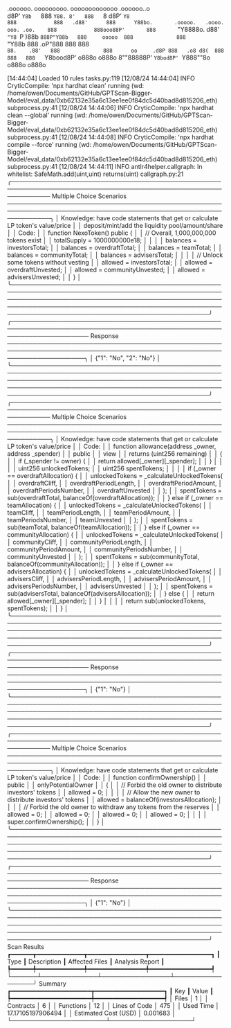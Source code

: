 

  .oooooo.    ooooooooo.   ooooooooooooo  .oooooo..o                                 
 d8P'  `Y8b   `888   `Y88. 8'   888   `8 d8P'    `Y8                                 
888            888   .d88'      888      Y88bo.       .ooooo.   .oooo.   ooo. .oo.   
888            888ooo88P'       888       `"Y8888o.  d88' `"Y8 `P  )88b  `888P"Y88b  
888     ooooo  888              888           `"Y88b 888        .oP"888   888   888  
`88.    .88'   888              888      oo     .d8P 888   .o8 d8(  888   888   888  
 `Y8bood8P'   o888o            o888o     8""88888P'  `Y8bod8P' `Y888""8o o888o o888o                                                        


                                                                   

[14:44:04] Loaded 10 rules                                                                                                                                                                                                                  tasks.py:119
[12/08/24 14:44:04] INFO     CryticCompile: 'npx hardhat clean' running (wd: /home/owen/Documents/GitHub/GPTScan-Bigger-Model/eval_data/0xb62132e35a6c13ee1ee0f84dc5d40bad8d815206_eth)                                                 subprocess.py:41
[12/08/24 14:44:06] INFO     CryticCompile: 'npx hardhat clean --global' running (wd: /home/owen/Documents/GitHub/GPTScan-Bigger-Model/eval_data/0xb62132e35a6c13ee1ee0f84dc5d40bad8d815206_eth)                                        subprocess.py:41
[12/08/24 14:44:08] INFO     CryticCompile: 'npx hardhat compile --force' running (wd: /home/owen/Documents/GitHub/GPTScan-Bigger-Model/eval_data/0xb62132e35a6c13ee1ee0f84dc5d40bad8d815206_eth)                                       subprocess.py:41
[12/08/24 14:44:11] INFO     antlr4helper.callgraph: In whitelist: SafeMath.add(uint,uint) returns(uint)                                                                                                                                 callgraph.py:21
╭───────────────────────────────────────────────────────────────────────────────────────────────────────────── Multiple Choice Scenarios ──────────────────────────────────────────────────────────────────────────────────────────────────────────────╮
│ Knowledge: have code statements that get or calculate LP token's value/price                                                                                                                                                                         │
│ deposit/mint/add the liquidity pool/amount/share                                                                                                                                                                                                     │
│ Code:                                                                                                                                                                                                                                                │
│         function NexoToken() public {                                                                                                                                                                                                                │
│                 //  Overall, 1,000,000,000 tokens exist                                                                                                                                                                                              │
│                 totalSupply = 1000000000e18;                                                                                                                                                                                                         │
│                                                                                                                                                                                                                                                      │
│                 balances = investorsTotal;                                                                                                                                                                                                           │
│                 balances = overdraftTotal;                                                                                                                                                                                                           │
│                 balances = teamTotal;                                                                                                                                                                                                                │
│                 balances = communityTotal;                                                                                                                                                                                                           │
│                 balances = advisersTotal;                                                                                                                                                                                                            │
│                                                                                                                                                                                                                                                      │
│                 // Unlock some tokens without vesting                                                                                                                                                                                                │
│                 allowed = investorsTotal;                                                                                                                                                                                                            │
│                 allowed = overdraftUnvested;                                                                                                                                                                                                         │
│                 allowed = communityUnvested;                                                                                                                                                                                                         │
│                 allowed = advisersUnvested;                                                                                                                                                                                                          │
│         }                                                                                                                                                                                                                                            │
╰──────────────────────────────────────────────────────────────────────────────────────────────────────────────────────────────────────────────────────────────────────────────────────────────────────────────────────────────────────────────────────╯
╭────────────────────────────────────────────────────────────────────────────────────────────────────────────────────── Response ──────────────────────────────────────────────────────────────────────────────────────────────────────────────────────╮
│ {"1": "No", "2": "No"}                                                                                                                                                                                                                               │
╰──────────────────────────────────────────────────────────────────────────────────────────────────────────────────────────────────────────────────────────────────────────────────────────────────────────────────────────────────────────────────────╯
╭───────────────────────────────────────────────────────────────────────────────────────────────────────────── Multiple Choice Scenarios ──────────────────────────────────────────────────────────────────────────────────────────────────────────────╮
│ Knowledge: have code statements that get or calculate LP token's value/price                                                                                                                                                                         │
│ Code:                                                                                                                                                                                                                                                │
│         function allowance(address _owner, address _spender)                                                                                                                                                                                         │
│                 public                                                                                                                                                                                                                               │
│                 view                                                                                                                                                                                                                                 │
│                 returns (uint256 remaining)                                                                                                                                                                                                          │
│         {                                                                                                                                                                                                                                            │
│                 if (_spender != owner) {                                                                                                                                                                                                             │
│                         return allowed[_owner][_spender];                                                                                                                                                                                            │
│                 }                                                                                                                                                                                                                                    │
│                                                                                                                                                                                                                                                      │
│                 uint256 unlockedTokens;                                                                                                                                                                                                              │
│                 uint256 spentTokens;                                                                                                                                                                                                                 │
│                                                                                                                                                                                                                                                      │
│                 if (_owner == overdraftAllocation) {                                                                                                                                                                                                 │
│                         unlockedTokens = _calculateUnlockedTokens(                                                                                                                                                                                   │
│                                 overdraftCliff,                                                                                                                                                                                                      │
│                                 overdraftPeriodLength,                                                                                                                                                                                               │
│                                 overdraftPeriodAmount,                                                                                                                                                                                               │
│                                 overdraftPeriodsNumber,                                                                                                                                                                                              │
│                                 overdraftUnvested                                                                                                                                                                                                    │
│                         );                                                                                                                                                                                                                           │
│                         spentTokens = sub(overdraftTotal, balanceOf(overdraftAllocation));                                                                                                                                                           │
│                 } else if (_owner == teamAllocation) {                                                                                                                                                                                               │
│                         unlockedTokens = _calculateUnlockedTokens(                                                                                                                                                                                   │
│                                 teamCliff,                                                                                                                                                                                                           │
│                                 teamPeriodLength,                                                                                                                                                                                                    │
│                                 teamPeriodAmount,                                                                                                                                                                                                    │
│                                 teamPeriodsNumber,                                                                                                                                                                                                   │
│                                 teamUnvested                                                                                                                                                                                                         │
│                         );                                                                                                                                                                                                                           │
│                         spentTokens = sub(teamTotal, balanceOf(teamAllocation));                                                                                                                                                                     │
│                 } else if (_owner == communityAllocation) {                                                                                                                                                                                          │
│                         unlockedTokens = _calculateUnlockedTokens(                                                                                                                                                                                   │
│                                 communityCliff,                                                                                                                                                                                                      │
│                                 communityPeriodLength,                                                                                                                                                                                               │
│                                 communityPeriodAmount,                                                                                                                                                                                               │
│                                 communityPeriodsNumber,                                                                                                                                                                                              │
│                                 communityUnvested                                                                                                                                                                                                    │
│                         );                                                                                                                                                                                                                           │
│                         spentTokens = sub(communityTotal, balanceOf(communityAllocation));                                                                                                                                                           │
│                 } else if (_owner == advisersAllocation) {                                                                                                                                                                                           │
│                         unlockedTokens = _calculateUnlockedTokens(                                                                                                                                                                                   │
│                                 advisersCliff,                                                                                                                                                                                                       │
│                                 advisersPeriodLength,                                                                                                                                                                                                │
│                                 advisersPeriodAmount,                                                                                                                                                                                                │
│                                 advisersPeriodsNumber,                                                                                                                                                                                               │
│                                 advisersUnvested                                                                                                                                                                                                     │
│                         );                                                                                                                                                                                                                           │
│                         spentTokens = sub(advisersTotal, balanceOf(advisersAllocation));                                                                                                                                                             │
│                 } else {                                                                                                                                                                                                                             │
│                         return allowed[_owner][_spender];                                                                                                                                                                                            │
│                 }                                                                                                                                                                                                                                    │
│                                                                                                                                                                                                                                                      │
│                 return sub(unlockedTokens, spentTokens);                                                                                                                                                                                             │
│         }                                                                                                                                                                                                                                            │
╰──────────────────────────────────────────────────────────────────────────────────────────────────────────────────────────────────────────────────────────────────────────────────────────────────────────────────────────────────────────────────────╯
╭────────────────────────────────────────────────────────────────────────────────────────────────────────────────────── Response ──────────────────────────────────────────────────────────────────────────────────────────────────────────────────────╮
│ {"1": "No"}                                                                                                                                                                                                                                          │
╰──────────────────────────────────────────────────────────────────────────────────────────────────────────────────────────────────────────────────────────────────────────────────────────────────────────────────────────────────────────────────────╯
╭───────────────────────────────────────────────────────────────────────────────────────────────────────────── Multiple Choice Scenarios ──────────────────────────────────────────────────────────────────────────────────────────────────────────────╮
│ Knowledge: have code statements that get or calculate LP token's value/price                                                                                                                                                                         │
│ Code:                                                                                                                                                                                                                                                │
│         function confirmOwnership()                                                                                                                                                                                                                  │
│                 public                                                                                                                                                                                                                               │
│                 onlyPotentialOwner                                                                                                                                                                                                                   │
│         {                                                                                                                                                                                                                                            │
│                 // Forbid the old owner to distribute investors' tokens                                                                                                                                                                              │
│                 allowed = 0;                                                                                                                                                                                                                         │
│                                                                                                                                                                                                                                                      │
│                 // Allow the new owner to distribute investors' tokens                                                                                                                                                                               │
│                 allowed = balanceOf(investorsAllocation);                                                                                                                                                                                            │
│                                                                                                                                                                                                                                                      │
│                 // Forbid the old owner to withdraw any tokens from the reserves                                                                                                                                                                     │
│                 allowed = 0;                                                                                                                                                                                                                         │
│                 allowed = 0;                                                                                                                                                                                                                         │
│                 allowed = 0;                                                                                                                                                                                                                         │
│                 allowed = 0;                                                                                                                                                                                                                         │
│                                                                                                                                                                                                                                                      │
│                 super.confirmOwnership();                                                                                                                                                                                                            │
│         }                                                                                                                                                                                                                                            │
╰──────────────────────────────────────────────────────────────────────────────────────────────────────────────────────────────────────────────────────────────────────────────────────────────────────────────────────────────────────────────────────╯
╭────────────────────────────────────────────────────────────────────────────────────────────────────────────────────── Response ──────────────────────────────────────────────────────────────────────────────────────────────────────────────────────╮
│ {"1": "No"}                                                                                                                                                                                                                                          │
╰──────────────────────────────────────────────────────────────────────────────────────────────────────────────────────────────────────────────────────────────────────────────────────────────────────────────────────────────────────────────────────╯
                      Scan Results                       
┏━━━━━━┳━━━━━━━━━━━━━┳━━━━━━━━━━━━━━━━┳━━━━━━━━━━━━━━━━━┓
┃ Type ┃ Description ┃ Affected Files ┃ Analysis Report ┃
┡━━━━━━╇━━━━━━━━━━━━━╇━━━━━━━━━━━━━━━━╇━━━━━━━━━━━━━━━━━┩
└──────┴─────────────┴────────────────┴─────────────────┘
                  Summary                   
┏━━━━━━━━━━━━━━━━━━━━━━┳━━━━━━━━━━━━━━━━━━━┓
┃ Key                  ┃ Value             ┃
┡━━━━━━━━━━━━━━━━━━━━━━╇━━━━━━━━━━━━━━━━━━━┩
│ Files                │ 1                 │
│ Contracts            │ 6                 │
│ Functions            │ 12                │
│ Lines of Code        │ 475               │
│ Used Time            │ 17.17105197906494 │
│ Estimated Cost (USD) │ 0.001683          │
└──────────────────────┴───────────────────┘
